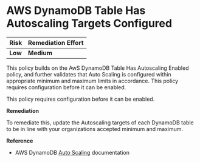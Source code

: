 # AWS DynamoDB Table Has Autoscaling Targets Configured

| Risk    | Remediation Effort |
| :------ | :----------------- |
| **Low** | **Medium**         |

This policy builds on the AwS DynamoDB Table Has Autoscaling Enabled policy, and further validates that Auto Scaling is configured within appropriate minimum and maximum limits in accordance. This policy requires configuration before it can be enabled.

This policy requires configuration before it can be enabled.

**Remediation**

To remediate this, update the Autoscaling targets of each DynamoDB table to be in line with your organizations accepted minimum and maximum.

**Reference**

- AWS DynamoDB [Auto Scaling](https://docs.aws.amazon.com/amazondynamodb/latest/developerguide/AutoScaling.html) documentation
